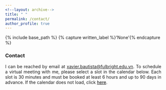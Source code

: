 ```yaml
---
<!--layout: archive-->
title: " "
permalink: /contact/
author_profile: true
---
```


{% include base_path %}
{% capture written_label %}'None'{% endcapture %}

### Contact

<p style='text-align: justify;'>
I can be reached by email at <a href="mailto:xavier.bautista@fulbright.edu.vn">xavier.bautista@fulbright.edu.vn</a>. To schedule a virtual meeting with me, please select a slot in the calendar below. Each slot is 30 minutes and must be booked at least 6 hours and up to 90 days in advance. If the calendar does not load, click <a style='color: black;' href='https://calendly.com/xmgbautista/meetings'>here</a>.
</p>

<!-- Calendly inline widget begin -->
<div class="calendly-inline-widget" data-url="https://calendly.com/xmgbautista/meetings?hide_event_type_details=1" style="min-width:375px;height:750px;"></div>
<script type="text/javascript" src="https://assets.calendly.com/assets/external/widget.js" async></script>
<!-- Calendly inline widget end -->
